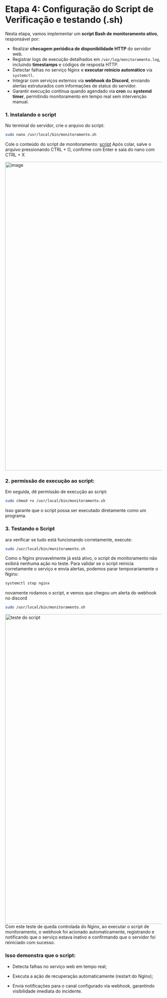 # Etapa 4: Configuração do Script de Verificação e testando (.sh)

Nesta etapa, vamos implementar um **script Bash de monitoramento ativo**, responsável por:

- Realizar **checagem periódica de disponibilidade HTTP** do servidor web.
- Registrar logs de execução detalhados em `/var/log/monitoramento.log`, incluindo **timestamps** e códigos de resposta HTTP.
- Detectar falhas no serviço Nginx e **executar reinício automático** via `systemctl`.
- Integrar com serviços externos via **webhook do Discord**, enviando alertas estruturados com informações de status do servidor.
- Garantir execução contínua quando agendado via **cron** ou **systemd timer**, permitindo monitoramento em tempo real sem intervenção manual.

### 1. Instalando o script

No terminal do servidor, crie o arquivo do script:

```bash
sudo nano /usr/local/bin/monitoramento.sh
```

Cole o conteúdo do script de monitoramento: [script](monitoramento.sh)
Após colar, salve o arquivo pressionando CTRL + O, confirme com Enter e saia do nano com CTRL + X

<img width="1919" height="989" alt="image" src="https://github.com/user-attachments/assets/897f12c3-9650-4cd7-819d-4436c49c5fc2" />

### 2. permissão de execução ao script:

Em seguida, dê permissão de execução ao script:
```bash
sudo chmod +x /usr/local/bin/monitoramento.sh
```

Isso garante que o script possa ser executado diretamente como um programa.

### 3. Testando o Script
ara verificar se tudo está funcionando corretamente, execute:

```bash
sudo /usr/local/bin/monitoramento.sh
```
Como o Nginx provavelmente já está ativo, o script de monitoramento não exibirá nenhuma ação no teste. Para validar se o script reinicia corretamente o serviço e envia alertas, podemos parar temporariamente o Nginx:
```bash
systemctl stop nginx
```
novamente rodamos o script, e vemos que  chegou um alerta do webhook no discord
```bash
sudo /usr/local/bin/monitoramento.sh
```


<img width="1920" height="992" alt="teste do script" src="https://github.com/user-attachments/assets/d2f34050-d3e7-427a-b713-cbd63fdce8c6" />
Com este teste de queda controlada do Nginx, ao executar o script de monitoramento, o webhook foi acionado automaticamente, registrando e notificando que o serviço estava inativo e confirmando que o servidor foi reiniciado com sucesso.

### Isso demonstra que o script:

- Detecta falhas no serviço web em tempo real;

- Executa a ação de recuperação automaticamente (restart do Nginx);

- Envia notificações para o canal configurado via webhook, garantindo visibilidade imediata do incidente.
